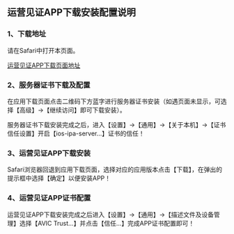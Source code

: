 ## 运营见证APP下载安装配置说明

### 1、下载地址

请在Safari中打开本页面。

[运营见证APP下载页面地址](https://139.224.95.56:8444/download2)

### 2、服务器证书下载及配置

在应用下载页面点击二维码下方蓝字进行服务器证书安装（如遇页面未显示，可选择【高级】->【继续访问】即可下载安装）。

服务器证书下载安装完成之后，进入【设置】->【通用】->【关于本机】->【证书信任设置】开启【ios-ipa-server...】证书的信任！

### 3、运营见证APP下载安装

Safari浏览器回退到应用下载页面，选择对应的应用版本点击【下载】，在弹出的提示框中选择【确定】以便安装APP！

### 4、运营见证APP证书配置

运营见证APP下载安装完成之后进入【设置】->【通用】->【描述文件及设备管理】选择【AVIC Trust...】并点击【信任...】完成APP证书配置即可！
